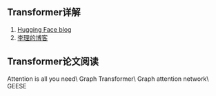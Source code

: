 ## Transformer详解
1. [Hugging Face blog](https://huggingface.co/course/chapter1/3?fw=pt)
2. [李理的博客](http://fancyerii.github.io/tags/#Transformer)
## Transformer论文阅读
Attention is all you need\\
Graph Transformer\\
Graph attention network\\
GEESE

